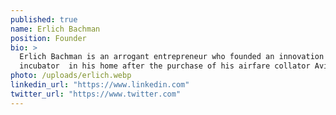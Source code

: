 ```yaml
---
published: true
name: Erlich Bachman
position: Founder
bio: >
  Erlich Bachman is an arrogant entrepreneur who founded an innovation
  incubator  in his home after the purchase of his airfare collator Aviato.
photo: /uploads/erlich.webp
linkedin_url: "https://www.linkedin.com"
twitter_url: "https://www.twitter.com"
---
```

